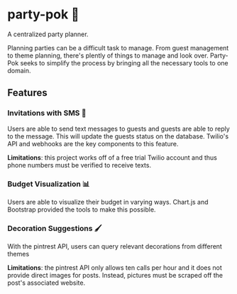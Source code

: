 # party-pok :tada:
A centralized party planner.

Planning parties can be a difficult task to manage. From guest management to theme planning, there's plently of things to manage and look over. Party-Pok seeks to simplify the process by bringing all the necessary tools to one domain.

## Features

### Invitations with SMS :speech_balloon:

Users are able to send text messages to guests and guests are able to reply to the message. This will update the guests status on the database. Twilio's API and webhooks are the key components to this feature.

**Limitations**: this project works off of a free trial Twilio account and thus phone numbers must be verified to receive texts.

### Budget Visualization :bar_chart:

Users are able to visualize their budget in varying ways. Chart.js and Bootstrap provided the tools to make this possible.

### Decoration Suggestions :paintbrush:

With the pintrest API, users can query relevant decorations from different themes

**Limitations**: the pintrest API only allows ten calls per hour and it does not provide direct images for posts. Instead, pictures must be scraped off the post's associated website.
